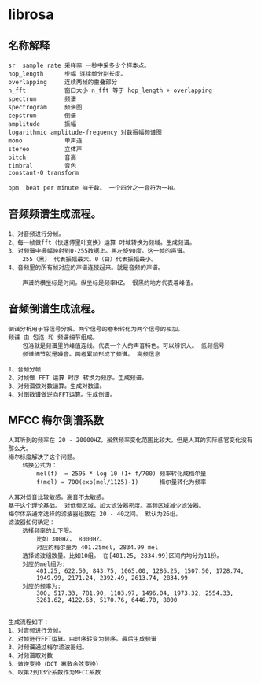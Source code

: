 # librosa

## 名称解释
    
    sr  sample rate 采样率 一秒中采多少个样本点。
    hop_length      步幅 连续帧分割长度。
    overlapping     连续两帧的重叠部分
    n_fft           窗口大小 n_fft 等于 hop_length + overlapping
    spectrum        频谱    
    spectrogram     频谱图
    cepstrum        倒谱
    amplitude       振幅
    logarithmic amplitude-frequency 对数振幅频谱图
    mono            单声道
    stereo          立体声
    pitch           音高
    timbral         音色
    constant-Q transform 

    bpm  beat per minute 拍子数。 一个四分之一音符为一拍。


## 音频频谱生成流程。
    
    1、对音频进行分帧。
    2、每一帧做fft（快速傅里叶变换）运算 时域转换为频域。生成频谱。
    3、对频谱中振幅映射到0-255数据上。再左旋90度。这一帧的声谱。 
        255（黑） 代表振幅最大。0（白）代表振幅最小。
    4、音频里的所有帧对应的声谱连接起来。就是音频的声谱。

        声谱的横坐标是时间。纵坐标是频率HZ。 很黑的地方代表着峰值。

## 音频倒谱生成流程。
    
    倒谱分析用于将信号分解。两个信号的卷积转化为两个信号的相加。
    频谱 由 包洛 和 频谱细节组成。 
        包洛就是频谱里的峰值连线。代表一个人的声音特色。可以辨识人。 低频信号
        频谱细节就是噪音。两者累加形成了频谱。 高频信息

    1、音频分帧
    2、对帧做 FFT 运算 时序 转换为频序。生成频谱。
    3、对频谱做对数运算。生成对数谱。
    4、对倒数谱做逆向FFT运算。生成倒谱。

## MFCC 梅尔倒谱系数
    
    人耳听到的频率在 20 - 20000HZ。虽然频率变化范围比较大。但是人耳的实际感官变化没有那么大。
    梅尔标度解决了这个问题。  
        转换公式为：
            mel(f)  = 2595 * log 10 (1+ f/700) 频率转化成梅尔量
            f(mel) = 700(exp(mel/1125)-1)      梅尔量转化为频率

    人耳对低音比较敏感。高音不太敏感。
    基于这个理论基础。 对低频区域，加大滤波器密度。高频区域减少滤波器。
    梅尔体系通常选择的滤波器组数在 20 - 40之间。 默认为26组。
    滤波器如何确定：
        选择频率的上下限。 
            比如 300HZ， 8000HZ。 
            对应的梅尔量为 401.25mel, 2834.99 mel
        选择滤波组数量。比如10组。 在[401.25, 2834.99]区间内均分为11份。
        对应的mel组为:
            401.25, 622.50, 843.75, 1065.00, 1286.25, 1507.50, 1728.74, 
            1949.99, 2171.24, 2392.49, 2613.74, 2834.99
        对应的频率为:
            300, 517.33, 781.90, 1103.97, 1496.04, 1973.32, 2554.33, 
            3261.62, 4122.63, 5170.76, 6446.70, 8000


    生成流程如下：
    1、对音频进行分帧。
    2、对帧进行FFT运算。由时序转变为频序。最后生成频谱
    3、对频谱通过梅尔滤波器组。
    4、对频谱取对数
    5、做逆变换（DCT 离散余弦变换）
    6、取第2到13个系数作为MFCC系数

